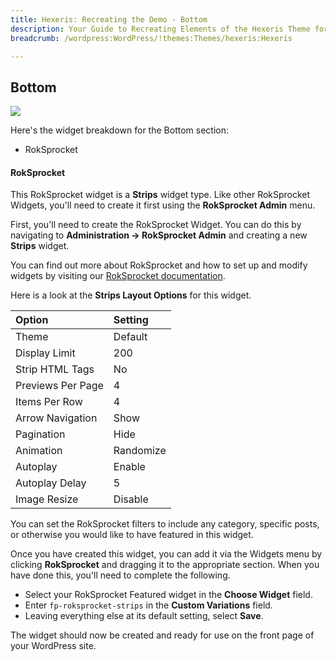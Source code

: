 ```yaml
---
title: Hexeris: Recreating the Demo - Bottom
description: Your Guide to Recreating Elements of the Hexeris Theme for WordPress
breadcrumb: /wordpress:WordPress/!themes:Themes/hexeris:Hexeris

---
```


Bottom
-----
![][demo]

Here's the widget breakdown for the Bottom section:

* RokSprocket

#### RokSprocket

This RokSprocket widget is a **Strips** widget type. Like other RokSprocket Widgets, you'll need to create it first using the **RokSprocket Admin** menu.

First, you'll need to create the RokSprocket Widget. You can do this by navigating to **Administration -> RokSprocket Admin** and creating a new **Strips** widget. 

You can find out more about RokSprocket and how to set up and modify widgets by visiting our [RokSprocket documentation][roksprocket].

Here is a look at the **Strips Layout Options** for this widget.

| Option            | Setting   |  
| :---------------- | :-------- |  
| Theme             | Default   |  
| Display Limit     | 200       |  
| Strip HTML Tags   | No        |  
| Previews Per Page | 4         |  
| Items Per Row     | 4         |  
| Arrow Navigation  | Show      |  
| Pagination        | Hide      |  
| Animation         | Randomize |  
| Autoplay          | Enable    |  
| Autoplay Delay    | 5         |  
| Image Resize      | Disable   |  

You can set the RokSprocket filters to include any category, specific posts, or otherwise you would like to have featured in this widget.

Once you have created this widget, you can add it via the Widgets menu by clicking **RokSprocket** and dragging it to the appropriate section. When you have done this, you'll need to complete the following.

* Select your RokSprocket Featured widget in the **Choose Widget** field.
* Enter `fp-roksprocket-strips` in the **Custom Variations** field.
* Leaving everything else at its default setting, select **Save**.

The widget should now be created and ready for use on the front page of your WordPress site.

[demo]: assets/demo_8.jpeg
[roksprocket]: ../../plugins/roksprocket/